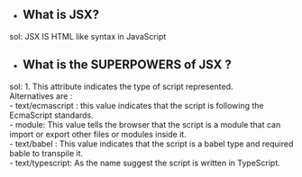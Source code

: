 - ## What is JSX? <br/>
sol: JSX IS HTML like syntax in JavaScript <br/>
- ## What is the SUPERPOWERS of JSX ? <br/>
sol: 1. This attribute indicates the type of script represented.<br/>
     Alternatives are :<br/>
     - text/ecmascript : this value indicates that the script is following the EcmaScript standards.<br/>
     - module: This value tells the browser that the script is a module that can import or export other files or modules inside it.<br/>
     - text/babel : This value indicates that the script is a babel type and required bable to transpile it.<br/>
     - text/typescript: As the name suggest the script is written in TypeScript.<br/>

